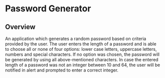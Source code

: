 # Password Generator

## Overview

An application which generates a random password based on criteria provided by the user. The user enters the length of a password and is able to choose all or none of four options: lower case letters, uppercase letters, numbers and special characters. If no option was chosen, the password will be generated by using all above-mentioned characters. In case the entered length of a password was not an integer between 10 and 64, the user will be notified in alert and prompted to enter a correct integer.